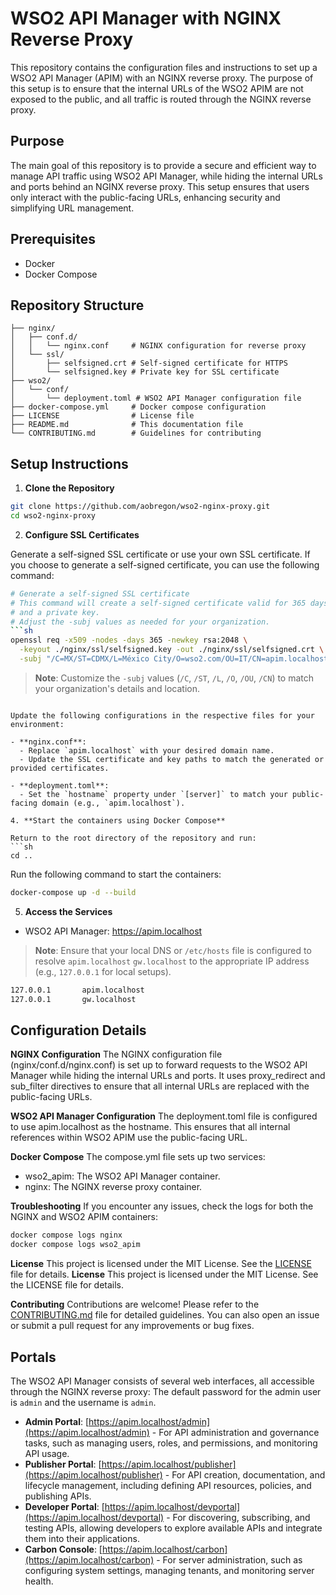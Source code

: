 # WSO2 API Manager with NGINX Reverse Proxy

This repository contains the configuration files and instructions to set up a WSO2 API Manager (APIM) with an NGINX reverse proxy. The purpose of this setup is to ensure that the internal URLs of the WSO2 APIM are not exposed to the public, and all traffic is routed through the NGINX reverse proxy.

## Purpose

The main goal of this repository is to provide a secure and efficient way to manage API traffic using WSO2 API Manager, while hiding the internal URLs and ports behind an NGINX reverse proxy. This setup ensures that users only interact with the public-facing URLs, enhancing security and simplifying URL management.

## Prerequisites

- Docker
- Docker Compose

## Repository Structure

```
├── nginx/
│   ├── conf.d/
│   │   └── nginx.conf     # NGINX configuration for reverse proxy
│   └── ssl/
│       ├── selfsigned.crt # Self-signed certificate for HTTPS
│       └── selfsigned.key # Private key for SSL certificate
├── wso2/
│   └── conf/
│       └── deployment.toml # WSO2 API Manager configuration file
├── docker-compose.yml     # Docker compose configuration
├── LICENSE                # License file
├── README.md              # This documentation file
└── CONTRIBUTING.md        # Guidelines for contributing
```

## Setup Instructions

1. **Clone the Repository**

```sh
git clone https://github.com/aobregon/wso2-nginx-proxy.git
cd wso2-nginx-proxy
```

2. **Configure SSL Certificates**

Generate a self-signed SSL certificate or use your own SSL certificate. If you choose to generate a self-signed certificate, you can use the following command:
```sh
# Generate a self-signed SSL certificate
# This command will create a self-signed certificate valid for 365 days
# and a private key.
# Adjust the -subj values as needed for your organization.
```sh
openssl req -x509 -nodes -days 365 -newkey rsa:2048 \
  -keyout ./nginx/ssl/selfsigned.key -out ./nginx/ssl/selfsigned.crt \
  -subj "/C=MX/ST=CDMX/L=México City/O=wso2.com/OU=IT/CN=apim.localhost"
```
  
  > **Note**: Customize the `-subj` values (`/C`, `/ST`, `/L`, `/O`, `/OU`, `/CN`) to match your organization's details and location.
```

Update the following configurations in the respective files for your environment:

- **nginx.conf**:
  - Replace `apim.localhost` with your desired domain name.
  - Update the SSL certificate and key paths to match the generated or provided certificates.

- **deployment.toml**:
  - Set the `hostname` property under `[server]` to match your public-facing domain (e.g., `apim.localhost`).

4. **Start the containers using Docker Compose**

Return to the root directory of the repository and run:
```sh
cd ..
```
Run the following command to start the containers:
```sh
docker-compose up -d --build
```

5. **Access the Services**
- WSO2 API Manager: https://apim.localhost

> **Note**: Ensure that your local DNS or `/etc/hosts` file is configured to resolve `apim.localhost` `gw.localhost` to the appropriate IP address (e.g., `127.0.0.1` for local setups).
```sh
127.0.0.1       apim.localhost
127.0.0.1       gw.localhost
```
## Configuration Details

**NGINX Configuration**
The NGINX configuration file (nginx/conf.d/nginx.conf) is set up to forward requests to the WSO2 API Manager while hiding the internal URLs and ports. It uses proxy_redirect and sub_filter directives to ensure that all internal URLs are replaced with the public-facing URLs.

**WSO2 API Manager Configuration**
The deployment.toml file is configured to use apim.localhost as the hostname. This ensures that all internal references within WSO2 APIM use the public-facing URL.

**Docker Compose**
The compose.yml file sets up two services:

- wso2_apim: The WSO2 API Manager container.
- nginx: The NGINX reverse proxy container.

**Troubleshooting**
If you encounter any issues, check the logs for both the NGINX and WSO2 APIM containers:
```sh
docker compose logs nginx
docker compose logs wso2_apim
```

**License**
This project is licensed under the MIT License. See the [LICENSE](./LICENSE) file for details.
**License**
This project is licensed under the MIT License. See the LICENSE file for details.

**Contributing**
Contributions are welcome! Please refer to the [CONTRIBUTING.md](CONTRIBUTING.md) file for detailed guidelines. You can also open an issue or submit a pull request for any improvements or bug fixes.

## Portals

The WSO2 API Manager consists of several web interfaces, all accessible through the NGINX reverse proxy:
The default password for the admin user is `admin` and the username is `admin`.

- **Admin Portal**: [https://apim.localhost/admin](https://apim.localhost/admin) - For API administration and governance tasks, such as managing users, roles, and permissions, and monitoring API usage.
- **Publisher Portal**: [https://apim.localhost/publisher](https://apim.localhost/publisher) - For API creation, documentation, and lifecycle management, including defining API resources, policies, and publishing APIs.
- **Developer Portal**: [https://apim.localhost/devportal](https://apim.localhost/devportal) - For discovering, subscribing, and testing APIs, allowing developers to explore available APIs and integrate them into their applications.
- **Carbon Console**: [https://apim.localhost/carbon](https://apim.localhost/carbon) - For server administration, such as configuring system settings, managing tenants, and monitoring server health.